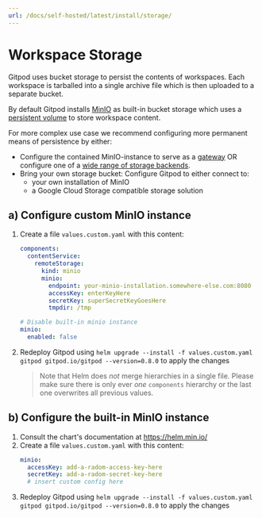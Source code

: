 ```yaml
---
url: /docs/self-hosted/latest/install/storage/
---
```


# Workspace Storage

Gitpod uses bucket storage to persist the contents of workspaces. Each workspace is tarballed into a single archive file which is then uploaded to a separate bucket.

By default Gitpod installs [MinIO](https://min.io/) as built-in bucket storage which uses a [persistent volume](https://kubernetes.io/docs/concepts/storage/persistent-volumes/) to store workspace content.

For more complex use case we recommend configuring more permanent means of persistence by either:
 * Configure the contained MinIO-instance to serve as a [gateway](https://github.com/minio/minio/tree/master/docs/gateway) OR configure one of a [wide range of storage backends](https://kubernetes.io/docs/concepts/storage/persistent-volumes/#types-of-persistent-volumes).
 * Bring your own storage bucket: Configure Gitpod to either connect to:
   * your own installation of MinIO
   * a Google Cloud Storage compatible storage solution


## a) Configure custom MinIO instance

 1. Create a file `values.custom.yaml` with this content:
    ```yaml
    components:
      contentService:
        remoteStorage:
          kind: minio
          minio:
            endpoint: your-minio-installation.somewhere-else.com:8080
            accessKey: enterKeyHere
            secretKey: superSecretKeyGoesHere
            tmpdir: /tmp

    # Disable built-in minio instance
    minio:
      enabled: false
    ```
 2. Redeploy Gitpod using `helm upgrade --install -f values.custom.yaml gitpod gitpod.io/gitpod --version=0.8.0` to apply the changes

    > Note that Helm does _not_ merge hierarchies in a single file. Please make sure there is only ever _one_ `components` hierarchy or the last one overwrites all previous values.

## b) Configure the built-in MinIO instance
 1. Consult the chart's documentation at https://helm.min.io/
 2. Create a file `values.custom.yaml` with this content:
    ```yaml
    minio:
      accessKey: add-a-radom-access-key-here
      secretKey: add-a-radom-secret-key-here
      # insert custom config here
    ```
 3. Redeploy Gitpod using `helm upgrade --install -f values.custom.yaml gitpod gitpod.io/gitpod --version=0.8.0` to apply the changes
